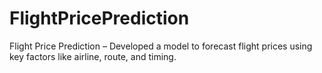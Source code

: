 # FlightPricePrediction
Flight Price Prediction – Developed a model to forecast flight prices using key factors like airline, route, and timing.
